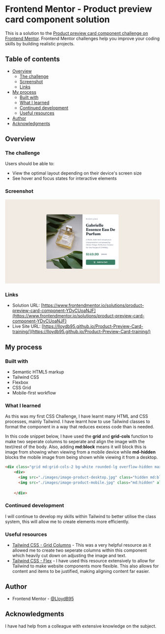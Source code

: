# Frontend Mentor - Product preview card component solution

This is a solution to the [Product preview card component challenge on Frontend Mentor](https://www.frontendmentor.io/challenges/product-preview-card-component-GO7UmttRfa). Frontend Mentor challenges help you improve your coding skills by building realistic projects. 

## Table of contents

- [Overview](#overview)
  - [The challenge](#the-challenge)
  - [Screenshot](#screenshot)
  - [Links](#links)
- [My process](#my-process)
  - [Built with](#built-with)
  - [What I learned](#what-i-learned)
  - [Continued development](#continued-development)
  - [Useful resources](#useful-resources)
- [Author](#author)
- [Acknowledgments](#acknowledgments)

## Overview

### The challenge

Users should be able to:

- View the optimal layout depending on their device's screen size
- See hover and focus states for interactive elements

### Screenshot

![](./screenshot.jpg)

### Links

- Solution URL: [https://www.frontendmentor.io/solutions/product-preview-card-component-YDvCUoaNJF](https://www.frontendmentor.io/solutions/product-preview-card-component-YDvCUoaNJF)
- Live Site URL: [https://lloydb95.github.io/Product-Preview-Card-training/](https://lloydb95.github.io/Product-Preview-Card-training/)

## My process

### Built with

- Semantic HTML5 markup
- Tailwind CSS
- Flexbox
- CSS Grid
- Mobile-first workflow

### What I learned

As this was my first CSS Challenge, I have learnt many HTML and CSS processes, mainly Tailwind. I have learnt how to use Tailwind classes to format the component in a way that reduces excess code than is needed.

In this code snippet below, I have used the **grid** and **grid-cols** function to make two seperate columns to seperate and align the image with the text/rest of the body. Also, adding **md:block** means it will block this is image from showing when viewing from a mobile device while **md-hidden** blocks the mobile image from being shown while viewing it from a desktop.

```html
<div class="grid md:grid-cols-2 bg-white rounded-lg overflow-hidden max-w-2xl">
    <div>
      <img src="./images/image-product-desktop.jpg" class="hidden md:block" alt="Perfume bottle resting near foliage">
      <img src="./images/image-product-mobile.jpg" class="md:hidden" alt="Perfume bottle resting near foliage">

    </div>
```

### Continued development

I will continue to develop my skills within Tailwind to better utilise the class system, this will allow me to create elements more efficiently.

### Useful resources

- [Tailwind CSS - Grid Columns](https://tailwindcss.com/docs/grid-template-columns) - This was a very helpful resource as it allowed me to create two seperate columns within this component which heavily cut down on adjusting the image and text.
- [Tailwind CSS - Flex](https://tailwindcss.com/docs/flex) - I have used this resource extensively to allow for Tailwind to make website components more flexible. This also allows for content and items to be justified, making aligning content far easier.

## Author

- Frontend Mentor - [@LloydB95](https://www.frontendmentor.io/profile/LloydB95)

## Acknowledgments

I have had help from a colleague with extensive knowledge on the subject.
